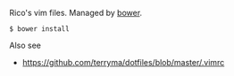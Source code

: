 Rico's vim files.
Managed by [bower](http://bower.io).

    $ bower install

Also see

* https://github.com/terryma/dotfiles/blob/master/.vimrc
